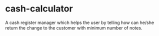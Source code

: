# cash-calculator

A cash register manager which helps the user by telling how can he/she return the change to the customer with minimum number of notes.

